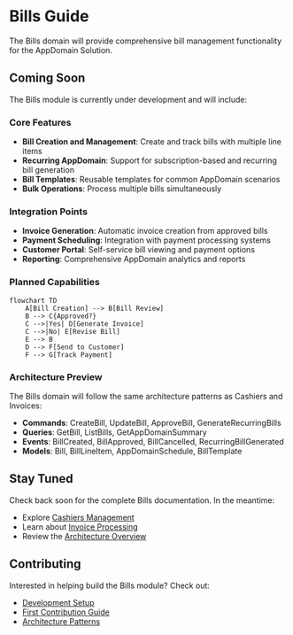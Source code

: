# Bills Guide

The Bills domain will provide comprehensive bill management functionality for the AppDomain Solution.

## Coming Soon

The Bills module is currently under development and will include:

### Core Features

-   **Bill Creation and Management**: Create and track bills with multiple line items
-   **Recurring AppDomain**: Support for subscription-based and recurring bill generation
-   **Bill Templates**: Reusable templates for common AppDomain scenarios
-   **Bulk Operations**: Process multiple bills simultaneously

### Integration Points

-   **Invoice Generation**: Automatic invoice creation from approved bills
-   **Payment Scheduling**: Integration with payment processing systems
-   **Customer Portal**: Self-service bill viewing and payment options
-   **Reporting**: Comprehensive AppDomain analytics and reports

### Planned Capabilities

```mermaid
flowchart TD
    A[Bill Creation] --> B[Bill Review]
    B --> C{Approved?}
    C -->|Yes| D[Generate Invoice]
    C -->|No| E[Revise Bill]
    E --> B
    D --> F[Send to Customer]
    F --> G[Track Payment]
```

### Architecture Preview

The Bills domain will follow the same architecture patterns as Cashiers and Invoices:

-   **Commands**: CreateBill, UpdateBill, ApproveBill, GenerateRecurringBills
-   **Queries**: GetBill, ListBills, GetAppDomainSummary
-   **Events**: BillCreated, BillApproved, BillCancelled, RecurringBillGenerated
-   **Models**: Bill, BillLineItem, AppDomainSchedule, BillTemplate

## Stay Tuned

Check back soon for the complete Bills documentation. In the meantime:

-   Explore [Cashiers Management](/guide/cashiers/)
-   Learn about [Invoice Processing](/guide/invoices/)
-   Review the [Architecture Overview](/arch/)

## Contributing

Interested in helping build the Bills module? Check out:

-   [Development Setup](/guide/dev-setup)
-   [First Contribution Guide](/guide/first-contribution)
-   [Architecture Patterns](/arch/)
